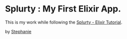 # Splurty : My First Elixir App.

This is my work while following the [Splurty - Elixir Tutorial](http://http://phoenix.thefirehoseproject.com/).

by [Stephanie](http://newcodegirl.blogspot.nl)
